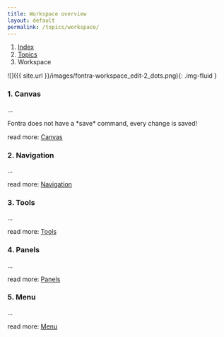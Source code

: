```yaml
---
title: Workspace overview
layout: default
permalink: /topics/workspace/
---
```


<nav aria-label="breadcrumb">
  <ol class="breadcrumb small">
    <li class="breadcrumb-item"><a href="{{ site.url }}">Index</a></li>
    <li class="breadcrumb-item"><a href="../../topics">Topics</a></li>
    <li class="breadcrumb-item active" aria-current="page">Workspace</li>
  </ol>
</nav>

![]({{ site.url }}/images/fontra-workspace_edit-2_dots.png){: .img-fluid }


### 1. Canvas

...

<div class="alert alert-warning" role="alert" markdown='1'>
Fontra does not have a *save* command, every change is saved!
</div>

read more: [Canvas](../../reference/canvas)


### 2. Navigation

...

read more: [Navigation](../../reference/navigation)


### 3. Tools

...

read more: [Tools](../../reference/tools)


### 4. Panels

...

read more: [Panels](../../reference/panels)


### 5. Menu

...

read more: [Menu](../../reference/menu)

